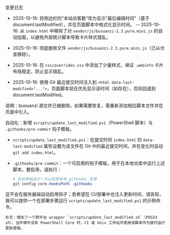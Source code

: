 变更日志

- 2025-10-16: 将侧边栏的“本站访客数”改为显示“最后编辑时间”（基于 document.lastModified），并在页面脚本中格式化显示时间。
-- 2025-10-16: 从 `index.html` 中移除了对 `vendor/js/busuanzi-2.3.pure.mini.js` 的自动加载，以避免外部统计脚本导致卡片样式错乱。
- 2025-10-16: 彻底删除文件 `vendor/js/busuanzi-2.3.pure.mini.js`（已从仓库移除）。
- 2025-10-16: 在 `css/overrides.css` 中添加了少量样式，保证 `.webinfo` 卡片布局稳定，防止显示错乱。

- 2025-10-16: 使用 Git 最近提交时间注入到 `<html data-last-modified="...">`，页面脚本现在优先显示该时间（如存在），否则回退到 document.lastModified。

说明：busuanzi 源文件已被删除。如果需要恢复，需重新添加相应脚本文件并在页面中引入。

自动化：新增 `scripts/update_last_modified.ps1`（PowerShell 脚本）与 `.githooks/pre-commit` 钩子模板。
- `scripts/update_last_modified.ps1`：在提交时将 `index.html` 的 `data-last-modified` 属性设置为该文件在 Git 中的最近提交时间，并在变化时自动 `git add index.html`。
- `.githooks/pre-commit`：一个可启用的钩子模板，用于在本地仓库中运行上述脚本。要启用，请执行：

	```powershell
	# 在仓库根运行一次以启用本地 githooks 目录
	git config core.hooksPath .githooks
	```

这不会在服务器端自动启用钩子；若希望在 CI/部署中也注入更新时间，请告知，我可以提供一个在部署步骤运行 `scripts/update_last_modified.ps1` 的示例命令。

	补充：增加了一个跨平台 wrapper `scripts/update_last_modified.sh`（POSIX sh），当环境中没有 PowerShell Core 时，CI 或 Unix 工作站可使用该脚本作为替代运行更新逻辑。